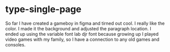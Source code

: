# type-single-page
 So far I have created a gameboy in figma and tirned out cool. I really like the color. I made it the background and adjusted the paragraph location. I ended up using the variable font lab djr font because growing up I played video games with my family, so I have a connection to any old games and consoles. 
